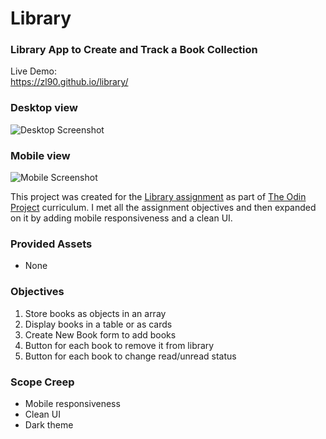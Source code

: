 # Library
### Library App to Create and Track a Book Collection

Live Demo:  
https://zl90.github.io/library/

### Desktop view

![Desktop Screenshot](https://zl90.github.io/library/images/desktop-view.png)

### Mobile view

![Mobile Screenshot](https://zl90.github.io/library/images/mobile-view.png)

This project was created for the [Library assignment](https://www.theodinproject.com/paths/full-stack-javascript/courses/javascript/lessons/library) as part of [The Odin Project](https://www.theodinproject.com) curriculum. I met all the assignment objectives and then expanded on it by adding mobile responsiveness and a clean UI.

### Provided Assets

* None

### Objectives

1. Store books as objects in an array
2. Display books in a table or as cards
3. Create New Book form to add books
4. Button for each book to remove it from library
5. Button for each book to change read/unread status

### Scope Creep

* Mobile responsiveness
* Clean UI
* Dark theme
